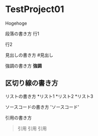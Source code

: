 # TestProject01
Hogehoge

段落の書き方
行1

行2


見出しの書き方
#見出し


強調の書き方
__強調__


区切り線の書き方
---

リストの書き方
*リスト1
*リスト2
*リスト3


ソースコードの書き方
'ソースコード'


引用の書き方
>引用
>引用
>引用
